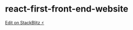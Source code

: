 # react-first-front-end-website

[Edit on StackBlitz ⚡️](https://stackblitz.com/edit/react-first-front-end-website)